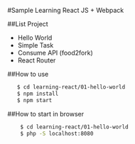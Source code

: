 #Sample Learning React JS + Webpack

##List Project
- Hello World
- Simple Task
- Consume API (food2fork)
- React Router

##How to use
```bash
   $ cd learning-react/01-hello-world
   $ npm install
   $ npm start
```

##How to start in browser
```bash
    $ cd learning-react/01-hello-world
    $ php -S localhost:8080
```

